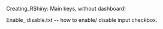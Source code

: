 Creating_RShiny: Main keys, without dashboard!

Enable_ disable.txt -- how to enable/ disable input checkbox.
